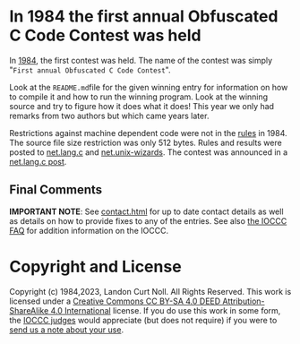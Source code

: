 # In 1984 the first annual Obfuscated C Code Contest was held

In [1984](/years.html#1984), the first contest was held.  The name of the
contest was simply "`First annual Obfuscated C Code Contest`".

Look at the `README.md`file for the given winning entry for information on how
to compile it and how to run the winning program.  Look at the winning
source and try to figure how it does what it does!  This year we only had
remarks from two authors but which came years later.

Restrictions against machine dependent code were not in the [rules](rules.txt)
in 1984. The source file size restriction was only 512 bytes.  Rules and results
were posted to [net.lang.c](https://groups.google.com/g/net.lang.c) and
[net.unix-wizards](https://groups.google.com/g/net.unix-wizards). The contest
was announced in a [net.lang.c
post](https://groups.google.com/g/net.lang.c/c/lx-TAuEyeRI/m/HdOOnNx6LC0J).


## Final Comments

**IMPORTANT NOTE**: See [contact.html](/contact.html) for up to date contact details
as well as details on how to provide fixes to any of the entries.
See also [the IOCCC FAQ](/faq.html) for addition information on the IOCCC.


# Copyright and License

Copyright (c) 1984,2023, Landon Curt Noll. All Rights Reserved.
This work is licensed under a [Creative Commons CC BY-SA 4.0 DEED Attribution-ShareAlike
4.0 International](https://creativecommons.org/licenses/by-sa/4.0/) license.
If you do use this work in some form, the [IOCCC judges](/judges.html) would appreciate
(but does not require) if you were to [send us a note about your use](/contact.html).
